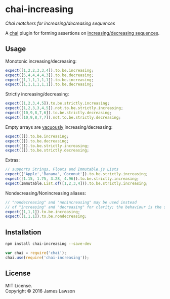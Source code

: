 # chai-increasing

*Chai matchers for increasing/decreasing sequences*

A [chai](http://chaijs.com/) plugin for forming assertions on [increasing/decreasing sequences](https://en.wikipedia.org/wiki/Sequence#Increasing_and_decreasing).

## Usage

Monotonic increasing/decreasing:
```javascript
expect([1,2,2,3,3,4]).to.be.increasing;
expect([5,4,4,4,4,3]).to.be.decreasing;
expect([1,1,1,1,1,1]).to.be.increasing;
expect([1,1,1,1,1,1]).to.be.decreasing;
```

Strictly increasing/decreasing:
```javascript
expect([1,2,3,4,5]).to.be.strictly.increasing;
expect([1,2,3,3,4,5]).not.to.be.strictly.increasing;
expect([10,9,8,7,6]).to.be.strictly.decreasing;
expect([10,9,8,7,7]).not.to.be.strictly.decreasing;
```

Empty arrays are [vacuously](https://en.wikipedia.org/wiki/Vacuous_truth) increasing/decreasing:
```javascript
expect([]).to.be.increasing;
expect([]).to.be.decreasing;
expect([]).to.be.strictly.increasing;
expect([]).to.be.strictly.decreasing;
```

Extras:
```javascript
// supports Strings, Floats and Immutable.js Lists
expect(['Apple','Banana','Coconut']).to.be.strictly.increasing;
expect([1.15, 1.75, 3.28, 4.96]).to.be.strictly.increasing;
expect(Immutable.List.of([1,2,3,4])).to.be.strictly.increasing;
```

Nondecreasing/Nonincreasing aliases:
```javascript
// "nondecreasing" and "nonincreasing" may be used instead 
// of "increasing" and "decreasing" for clarity; the behaviour is the same.
expect([1,1,1]).to.be.increasing;
expect([1,1,1]).to.be.nondecreasing;
```

## Installation

```bash
npm install chai-increasing --save-dev
```

```javascript
var chai = require('chai');
chai.use(require('chai-increasing'));
```

## License

MIT License.    
Copyright © 2016 James Lawson
